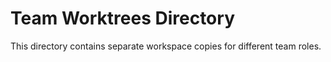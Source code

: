 # Team Worktrees Directory

This directory contains separate workspace copies for different team roles.

